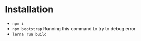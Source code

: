 # Installation
- `npm i`
- `npm bootstrap`
Running this command to try to debug error
- `lerna run build`
